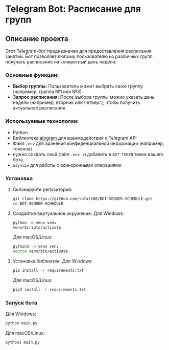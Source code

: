 # Telegram Bot: Расписание для групп

## Описание проекта
Этот Telegram-бот предназначен для предоставления расписания занятий. Бот позволяет любому пользователю из различных групп получать расписание на конкретный день недели. 

### Основные функции:
- **Выбор группы:** Пользователь может выбрать свою группу (например, группа №1 или №3).
- **Запрос расписания:** После выбора группы можно указать день недели (например, вторник или четверг), чтобы получить актуальное расписание.

### Используемые технологии:
- Python
- Библиотека [aiogram](https://docs.aiogram.dev/en/latest/) для взаимодействия с Telegram API
- Файл `.env` для хранения конфиденциальной информации (например, токенов) 
- нужно создать свой файл 
```.env ``` и добавить в ```BOT_TOKEN``` токен вашего бота.
- `asyncio` для работы с асинхронными операциями

### Установка
1. Склонируйте репозиторий:
   ```bash
   git clone https://github.com/rufat200/BOT-SENDER-SCHEDULE.git
   cd BOT-SENDER-SCHEDULE
2. Создайтке виртуальное окружение:
   Для Windows:
   ```bash
   python -m venv venv
   venv/Scripts/activate
   ```
   Для macOS/Linux:
   ```bash
   python3 -m venv venv
   source venv/bin/activate
   ```
3. Установка библиотек:
   Для Windows:
   ```bash
   pip install -r requirements.txt
   ```
   Для macOS/Linux:
   ```bash
   pip3 install -r requirements.txt
   ```

### Запуск бота
   Для Windows:
   ```bash
   python main.py
   ```
   Для macOS/Linux:
   ```bash
   python3 main.py
   ```